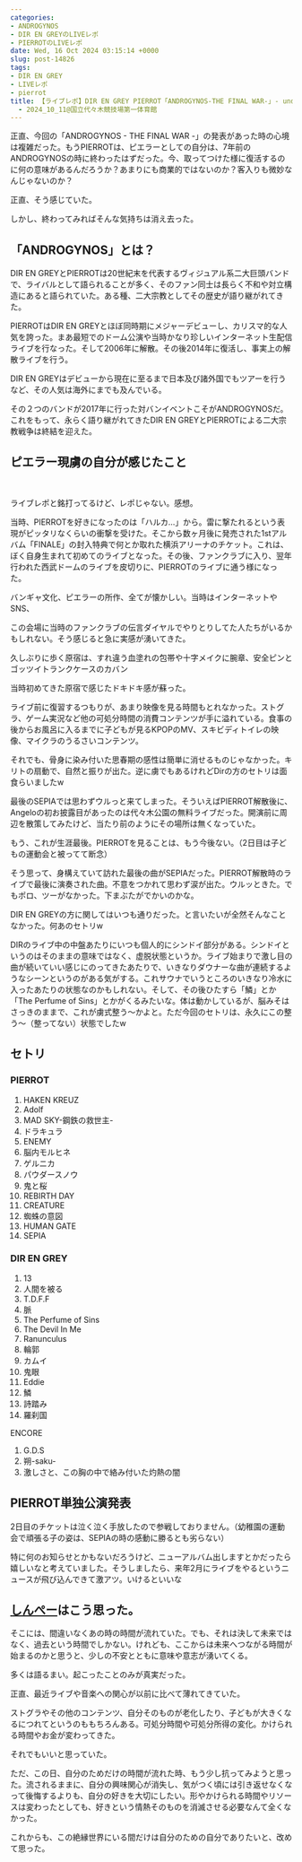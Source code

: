 ```yaml
---
categories:
- ANDROGYNOS
- DIR EN GREYのLIVEレポ
- PIERROTのLIVEレポ
date: Wed, 16 Oct 2024 03:15:14 +0000
slug: post-14826
tags:
- DIR EN GREY
- LIVEレポ
- pierrot
title: 【ライブレポ】DIR EN GREY PIERROT「ANDROGYNOS-THE FINAL WAR-」- under the Blue Moon
  - 2024_10_11@国立代々木競技場第一体育館
---
```


正直、今回の「ANDROGYNOS - THE FINAL WAR -」の発表があった時の心境は複雑だった。もうPIERROTは、ピエラーとしての自分は、7年前のANDROGYNOSの時に終わったはずだった。今、取ってつけた様に復活するのに何の意味があるんだろうか？あまりにも商業的ではないのか？客入りも微妙なんじゃないのか？

正直、そう感じていた。

しかし、終わってみればそんな気持ちは消え去った。
<!--more-->

<h2>「ANDROGYNOS」とは？</h2>

DIR EN GREYとPIERROTは20世紀末を代表するヴィジュアル系二大巨頭バンドで、ライバルとして語られることが多く、そのファン同士は長らく不和や対立構造にあると語られていた。ある種、二大宗教としてその歴史が語り継がれてきた。

PIERROTはDIR EN GREYとほぼ同時期にメジャーデビューし、カリスマ的な人気を誇った。まあ最短でのドーム公演や当時かなり珍しいインターネット生配信ライブを行なった。そして2006年に解散。その後2014年に復活し、事実上の解散ライブを行う。

DIR EN GREYはデビューから現在に至るまで日本及び諸外国でもツアーを行うなど、その人気は海外にまでも及んでいる。

その２つのバンドが2017年に行った対バンイベントこそがANDROGYNOSだ。これをもって、永らく語り継がれてきたDIR EN GREYとPIERROTによる二大宗教戦争は終結を迎えた。
<h2>ピエラー現虜の自分が感じたこと</h2>
&nbsp;

ライブレポと銘打ってるけど、レポじゃない。感想。

当時、PIERROTを好きになったのは「ハルカ…」から。雷に撃たれるという表現がピッタリなくらいの衝撃を受けた。そこから数ヶ月後に発売された1stアルバム「FINALE」の封入特典で何とか取れた横浜アリーナのチケット。これは、ぼく自身生まれて初めてのライブとなった。その後、ファンクラブに入り、翌年行われた西武ドームのライブを皮切りに、PIERROTのライブに通う様になった。

バンギャ文化、ピエラーの所作、全てが懐かしい。当時はインターネットやSNS、

この会場に当時のファンクラブの伝言ダイヤルでやりとりしてた人たちがいるかもしれない。そう感じると急に実感が湧いてきた。

久しぶりに歩く原宿は、すれ違う血塗れの包帯や十字メイクに腕章、安全ピンとゴッツイトランクケースのカバン

当時初めてきた原宿で感じたドキドキ感が蘇った。

ライブ前に復習するつもりが、あまり映像を見る時間もとれなかった。ストグラ、ゲーム実況など他の可処分時間の消費コンテンツが手に溢れている。食事の後からお風呂に入るまでに子どもが見るKPOPのMV、スキビディトイレの映像、マイクラのうるさいコンテンツ。

それでも、骨身に染み付いた思春期の感性は簡単に消せるものじゃなかった。キリトの扇動で、自然と振りが出た。逆に虜でもあるけれどDirの方のセトリは面食らいましたw

最後のSEPIAでは思わずウルっと来てしまった。そういえばPIERROT解散後に、Angeloの初お披露目があったのは代々木公園の無料ライブだった。開演前に周辺を散策してみたけど、当たり前のようにその場所は無くなっていた。

もう、これが生涯最後。PIERROTを見ることは、もう今後ない。（2日目は子どもの運動会と被ってて断念）

そう思って、身構えていて訪れた最後の曲がSEPIAだった。PIERROT解散時のライブで最後に演奏された曲。不意をつかれて思わず涙が出た。ウルッときた。でもポロ、ツーがなかった。下まぶたがでかいのかな。

DIR EN GREYの方に関してはいつも通りだった。と言いたいが全然そんなことなかった。何あのセトリw

DIRのライブ中の中盤あたりにいつも個人的にシンドイ部分がある。シンドイというのはそのままの意味ではなく、虚脱状態というか。ライブ始まりで激し目の曲が続いていい感じにのってきたあたりで、いきなりダウナーな曲が連続するようなシーンというのがある気がする。これサウナでいうところのいきなり冷水に入ったあたりの状態なのかもしれない。そして、その後ひたすら「鱗」とか「The Perfume of Sins」とかがくるみたいな。体は動かしているが、脳みそはさっきのままで、これが虜式整う〜かよと。ただ今回のセトリは、永久にこの整う〜（整ってない）状態でしたw
<h2>セトリ</h2>
<h3>PIERROT</h3>
<ol>
 	<li>HAKEN KREUZ</li>
 	<li>Adolf</li>
 	<li>MAD SKY-鋼鉄の救世主-</li>
 	<li>ドラキュラ</li>
 	<li>ENEMY</li>
 	<li>脳内モルヒネ</li>
 	<li>ゲルニカ</li>
 	<li>パウダースノウ</li>
 	<li>鬼と桜</li>
 	<li>REBIRTH DAY</li>
 	<li>CREATURE</li>
 	<li>蜘蛛の意図</li>
 	<li>HUMAN GATE</li>
 	<li>SEPIA</li>
</ol>
<h3>DIR EN GREY</h3>
<ol>
  	<li>13</li>
 	<li>人間を被る</li>
 	<li>T.D.F.F</li>
 	<li>脈</li>
 	<li>The Perfume of Sins</li>
 	<li>The Devil In Me</li>
 	<li>Ranunculus</li>
 	<li>輪郭</li>
 	<li>カムイ</li>
 	<li>鬼眼</li>
 	<li>Eddie</li>
 	<li>鱗</li>
 	<li>詩踏み</li>
 	<li>羅刹国</li>
</ol>

ENCORE
<ol>
 	<li>G.D.S</li>
 	<li>朔-saku-</li>
 	<li>激しさと、この胸の中で絡み付いた灼熱の闇</li>
</ol>
<h2>PIERROT単独公演発表</h2>
2日目のチケットは泣く泣く手放したので参戦しておりません。（幼稚園の運動会で頑張る子の姿は、SEPIAの時の感動に勝るとも劣らない）

特に何のお知らせとかもないだろうけど、ニューアルバム出しますとかだったら嬉しいなと考えていました。そうしましたら、来年2月にライブをやるというニュースが飛び込んできて激アツ。いけるといいな
<h2><a href="https://x.com/s_s_p_y">しんぺー</a>はこう思った。</h2>
そこには、間違いなくあの時の時間が流れていた。でも、それは決して未来ではなく、過去という時間でしかない。けれども、ここからは未来へつながる時間が始まるのかと思うと、少しの不安とともに意味や意志が湧いてくる。

多くは語るまい。起こったことのみが真実だった。

正直、最近ライブや音楽への関心が以前に比べて薄れてきていた。

ストグラやその他のコンテンツ、自分そのものが老化したり、子どもが大きくなるにつれてというのももちろんある。可処分時間や可処分所得の変化。かけられる時間やお金が変わってきた。

それでもいいと思っていた。

ただ、この日、自分のためだけの時間が流れた時、もう少し抗ってみようと思った。流されるままに、自分の興味関心が消失し、気がつく頃には引き返せなくなって後悔するよりも、自分の好きを大切にしたい。形やかけられる時間やリソースは変わったとしても、好きという情熱そのものを消滅させる必要なんて全くなかった。

これからも、この絶縁世界にいる間だけは自分のための自分でありたいと、改めて思った。